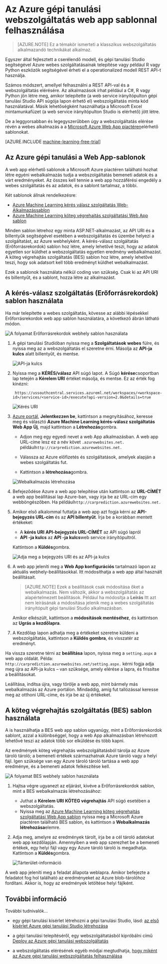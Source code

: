 <properties
    pageTitle="A web app sablonnal gépi tanulási webszolgáltatás felhasználása |} Microsoft Azure"
    description="Microsoft Azure piactéren web app sablon használatával az Azure gépi tanulási prediktív webszolgáltatás felhasználni."
    keywords="webszolgáltatás operationalization, REST API-t, a gép oktatás"
    services="machine-learning"
    documentationCenter=""
    authors="garyericson"
    manager="jhubbard"
    editor="cgronlun"/>

<tags
    ms.service="machine-learning"
    ms.workload="data-services"
    ms.tgt_pltfrm="na"
    ms.devlang="na"
    ms.topic="article"
    ms.date="10/10/2016"
    ms.author="garye;raymondl"/>

# <a name="consume-an-azure-machine-learning-web-service-with-a-web-app-template"></a>Az Azure gépi tanulási webszolgáltatás web app sablonnal felhasználása

>[AZURE.NOTE] Ez a témakör ismerteti a klasszikus webszolgáltatás alkalmazandó technikákat alkalmaz. 

Egyszer által fejlesztett a cserélendő modell, és gépi tanulási Studio segítségével Azure webes szolgáltatásainak telepítése vagy például R vagy Python eszközök segítségével érheti el a operationalized modell REST API-t használja.

Számos módszert, amellyel felhasználni a REST API-val és a webszolgáltatás elérésére. Az alkalmazások írhat például a C#, R vagy Python jön létre meg, amikor telepítette (a web service irányítópulton gépi tanulási Studio API súgója lapon érhető el) webszolgáltatás minta kód használatával. Másik lehetőségként használhatja a Microsoft Excel mintamunkafüzet (a web service irányítópulton Studio is elérhető) jött létre.

De a leggyorsabban és legegyszerűbben úgy a webszolgáltatás elérése révén a webes alkalmazás a a [Microsoft Azure Web App piactéren](https://azure.microsoft.com/marketplace/web-applications/all/)elérhető sablonokat.

[AZURE.INCLUDE [machine-learning-free-trial](../../includes/machine-learning-free-trial.md)]

## <a name="the-azure-machine-learning-web-app-templates"></a>Az Azure gépi tanulási a Web App-sablonok

A web app elérhető sablonok a Microsoft Azure piactéren található hozhat létre egyéni webalkalmazás tudja a webszolgáltatás bemeneti adatok és a várt eredményeket. Az összes kell tennie a web app hozzáférési engedély a webes szolgáltatás és az adatok, és a sablont tartalmaz, a többi.

Két sablonok állnak rendelkezésre:

- [Azure Machine Learning kérés válasz szolgáltatás Web-Alkalmazássablon](https://azure.microsoft.com/marketplace/partners/microsoft/azuremlaspnettemplateforrrs/)
- [Azure Machine Learning köteg végrehajtás szolgáltatási Web App sablon](https://azure.microsoft.com/marketplace/partners/microsoft/azuremlbeswebapptemplate/)

Minden sablon létrehoz egy minta ASP.NET-alkalmazást, az API URI és a billentyűk segítségével esetében a webszolgáltatás és üzembe helyezi a szolgáltatást, az Azure webhelyként. A kérés-válasz szolgáltatás (Erőforrásrekordok) sablon hoz létre, amely lehetővé teszi, hogy az adatok egyetlen sor küldhet a webszolgáltatás egyetlen eredmény webalkalmazást. A köteg végrehajtás szolgáltatás (BES) sablon hoz létre, amely lehetővé teszi, hogy sok adatsort kell több eredményt küldhet webalkalmazást.

Ezek a sablonok használata nélkül coding van szükség. Csak ki az API URI és billentyűt, és a sablont, hozza létre az alkalmazást.

## <a name="how-to-use-the-request-response-service-rrs-template"></a>A kérés-válasz szolgáltatás (Erőforrásrekordok) sablon használata

Ha már telepítette a webes szolgáltatás, kövesse az alábbi lépésekkel Erőforrásrekordok web app sablon használatára, a következő ábrán látható módon.

![A folyamat Erőforrásrekordok webhely sablon használata][image1]

1. A gépi tanulási Studióban nyissa meg a **Szolgáltatások webes** fülre, és nyissa meg az a webszolgáltatás el szeretne érni. Másolja az **API-ja kulcs** alatt billentyűt, és mentse.

    ![API-ja kulcs][image3]

2. Nyissa meg a **KÉRÉS/válasz** API súgó lapot. A Súgó **kérése**csoportban lap tetején a **Kérelem URI** értéket másolja, és mentse. Ez az érték fog kinézni:

        https://ussouthcentral.services.azureml.net/workspaces/<workspace-id>/services/<service-id>/execute?api-version=2.0&details=true

    ![Kérés URI][image4]

3. [Azure portál](https://portal.azure.com), **Jelentkezzen be**, kattintson a megnyitásához, keresse meg és választó **Azure Machine Learning kérés-válasz szolgáltatás Web App** **Új**, majd kattintson a **Létrehozás**gombra. 

    - Adjon meg egy egyedi nevet a web App alkalmazásban. A web app URL-címe lesz ez a név követ `.azurewebsites.net.` például`http://carprediction.azurewebsites.net.`

    - Válassza az Azure előfizetés és szolgáltatások, amelyek alapján a webes szolgáltatás fut.

    - Kattintson a **létrehozása**gombra.

    ![Webalkalmazás létrehozása][image5]

4. Befejeződése Azure a web app telepítése után kattintson az **URL-CÍMÉT** a web app beállításai lap Azure-ban, vagy írja be az URL-cím egy webböngészőben. Ha például`http://carprediction.azurewebsites.net.`

5. Amikor első alkalommal futtatja a web app azt fogja kérni az **API-bejegyzés URL-cím** és az **API billentyűt**.
Írja be a korábban mentett értékeket:
    - A **kérés URI** **API-bejegyzés URL-CÍMÉT** az API súgó lapról
    - **API -ja kulcs** az **API -ja kulcs**web service irányítópultról.

    Kattintson a **Küldés**gombra.

    ![Adja meg a bejegyzés URI és az API-ja kulcs][image6]

6. A web app jeleníti meg a **Web App konfigurációs** tartalmazó lapon az aktuális webhely-beállításokkal. Itt módosíthatja a web app által használt beállításait.

    > [AZURE.NOTE] Ezek a beállítások csak módosítása őket a webalkalmazás. Nem változik, akkor a webszolgáltatás az alapértelmezett beállítások. Például ha módosítja a **Leírás** Itt azt nem leírásának a módosítása jelenik meg a webes szolgáltatás irányítópult gépi tanulási Studio alkalmazásban.

    Amikor elkészült, kattintson a **módosítások mentéséhez**, és kattintson az **Ugrás a kezdőlapra**.

7. A Kezdőlap lapon adhatja meg a értékeket szeretne küldeni a webszolgáltatás, kattintson a **Küldés gombra**, és visszatér az eredményt.

Ha vissza szeretne térni az **beállítása** lapon, nyissa meg a `setting.aspx` a web app oldalát. Példa: `http://carprediction.azurewebsites.net/setting.aspx.` kérni fogja adja meg újra az API-ja kulcs – van szüksége, amely elérése a lapra, és frissítse a beállításokat.

Leállítása, indítsa újra, vagy törölje a web app, mint bármely más webalkalmazás az Azure portálon. Mindaddig, amíg fut tallózással keresse meg az otthoni URL-címe, és írja be az új értékeket.

## <a name="how-to-use-the-batch-execution-service-bes-template"></a>A köteg végrehajtás szolgáltatás (BES) sablon használata

A is használhatja a BES web app sablon ugyanúgy, mint a Erőforrásrekordok sablont, azzal a különbséggel, hogy a web App alkalmazásban létrehozott lehetővé teszi az adatok több sor elküldése és több kapni.

Az eredmények köteg végrehajtás webszolgáltatásból tárolja az Azure tároló tároló; a bemeneti értékek származhatnak Azure tároló vagy a helyi fájl.
Igen szüksége van egy Azure tároló tároló tartása a web app eredménye, és a bemeneti adatok felkészítése kell.

![A folyamat BES webhely sablon használata][image2]

1. Hajtsa végre ugyanezt az eljárást, kivéve a Erőforrásrekordok sablon, mint a BES webalkalmazás létrehozásához:
    - Juthat a **Kérelem URI** **KÖTEG végrehajtás** API súgó esetében a webszolgáltatás.
    - Nyissa meg az [Azure Machine Learning köteg végrehajtás szolgáltatási Web App sablon](https://azure.microsoft.com/marketplace/partners/microsoft/azuremlbeswebapptemplate/) nyissa meg a Microsoft Azure piactéren található BES sablon, és kattintson a **Webalkalmazás létrehozása**elemre.

2. Adja meg, amelyre az eredmények tárolt, írja be a cél tároló adatokat web app kezdőlapján. Amennyiben a web app szerezhet be a bemeneti értékek, egy helyi fájl vagy egy Azure tároló tároló is megadhatja.
Kattintson a **Küldés**gombra.

    ![Tárterület-információ][image7]

A web app jeleníti meg a feladat állapota weblapra.
Amikor befejezte a feladatot fog hol található az eredményeket az Azure blob-tárolóhoz fordítani. Akkor is, hogy az eredmények letöltése helyi fájlként.

## <a name="for-more-information"></a>További információ

További tudnivalók...

- egy gépi tanulási kísérlet létrehozni a gépi tanulási Studio, lásd: [az első kísérlet Azure gépi tanulási Studio létrehozása](machine-learning-create-experiment.md)

- a gépi tanulási telepítéséről, egy webszolgáltatásból kipróbálni című [Deploy az Azure gépi tanulási webszolgáltatás](machine-learning-publish-a-machine-learning-web-service.md)

- a webszolgáltatás elérésének egyéb módjai megtudhatja, [hogy miként az Azure gépi tanulási webszolgáltatás felhasználása](machine-learning-consume-web-services.md)


[image1]: media\machine-learning-consume-web-service-with-web-app-template\rrs-web-template-flow.png
[image2]: media\machine-learning-consume-web-service-with-web-app-template\bes-web-template-flow.png
[image3]: media\machine-learning-consume-web-service-with-web-app-template\api-key.png
[image4]: media\machine-learning-consume-web-service-with-web-app-template\post-uri.png
[image5]: media\machine-learning-consume-web-service-with-web-app-template\create-web-app.png
[image6]: media\machine-learning-consume-web-service-with-web-app-template\web-service-info.png
[image7]: media\machine-learning-consume-web-service-with-web-app-template\storage.png
